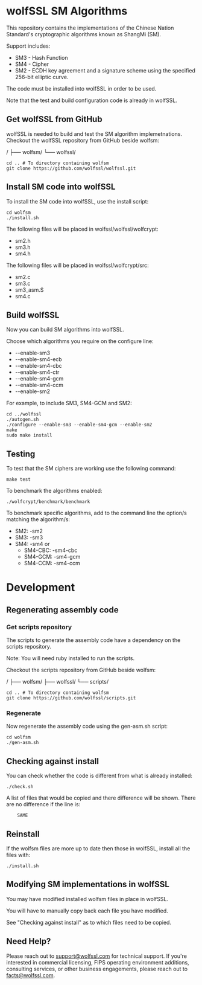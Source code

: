
# wolfSSL SM Algorithms

This repository contains the implementations of the Chinese Nation Standard's
cryptographic algorithms known as ShangMi (SM).

Support includes:
* SM3 - Hash Function
* SM4 - Cipher
* SM2 - ECDH key agreement and a signature scheme using the specified 256-bit elliptic curve.

The code must be installed into wolfSSL in order to be used.

Note that the test and build configuration code is already in wolfSSL.

## Get wolfSSL from GitHub

wolfSSL is needed to build and test the SM algorithm implemetnations.
Checkout the wolfSSL repository from GitHub beside wolfsm:

 <install-dir>/
 ├── wolfsm/
 └── wolfssl/

```
cd .. # To directory containing wolfsm
git clone https://github.com/wolfssl/wolfssl.git
```

## Install SM code into wolfSSL

To install the SM code into wolfSSL, use the install script:

```
cd wolfsm
./install.sh
```

The following files will be placed in wolfssl/wolfssl/wolfcrypt:
* sm2.h
* sm3.h
* sm4.h

The following files will be placed in wolfssl/wolfcrypt/src:
* sm2.c
* sm3.c
* sm3_asm.S
* sm4.c

## Build wolfSSL

Now you can build SM algorithms into wolfSSL.

Choose which algorithms you require on the configure line:
* --enable-sm3
* --enable-sm4-ecb
* --enable-sm4-cbc
* --enable-sm4-ctr
* --enable-sm4-gcm
* --enable-sm4-ccm
* --enable-sm2

For example, to include SM3, SM4-GCM and SM2:

```
cd ../wolfssl
./autogen.sh
./configure --enable-sm3 --enable-sm4-gcm --enable-sm2
make
sudo make install
```

## Testing

To test that the SM ciphers are working use the following command:

```
make test
```

To benchmark the algorithms enabled:

```
./wolfcrypt/benchmark/benchmark
```

To benchmark specific algorithms, add to the command line the option/s matching
the algorithm/s:
* SM2: -sm2
* SM3: -sm3
* SM4: -sm4 or
  * SM4-CBC: -sm4-cbc
  * SM4-GCM: -sm4-gcm
  * SM4-CCM: -sm4-ccm

# Development

## Regenerating assembly code

### Get scripts repository

The scripts to generate the assembly code have a dependency on the scripts
repository.

Note: You will need ruby installed to run the scripts.

Checkout the scripts repository from GitHub beside wolfsm:

 <install-dir>/
 ├── wolfsm/
 ├── wolfssl/
 └── scripts/

```
cd .. # To directory containing wolfsm
git clone https://github.com/wolfssl/scripts.git
```

### Regenerate

Now regenerate the assembly code using the gen-asm.sh script:

```
cd wolfsm
./gen-asm.sh
```

## Checking against install

You can check whether the code is different from what is already installed:

```
./check.sh
```

A list of files that would be copied and there difference will be shown.
There are no difference if the line is:

```
    SAME
```

## Reinstall

If the wolfsm files are more up to date then those in wolfSSL, install all the files with:

```
./install.sh
```

## Modifying SM implementations in wolfSSL

You may have modified installed wolfsm files in place in wolfSSL.

You will have to manually copy back each file you have modified.

See "Checking against install" as to which files need to be copied.

## Need Help?

Please reach out to support@wolfssl.com for technical support. If you're
interested in commercial licensing, FIPS operating environment additions,
consulting services, or other business engagements, please reach out to
facts@wolfssl.com.

